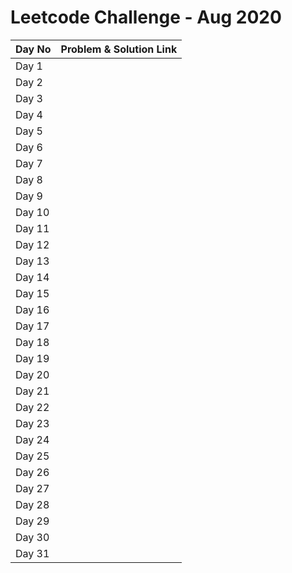 # Leetcode Challenge - Aug 2020





| Day No | Problem & Solution Link |
| :--- | :--- |
| Day 1 |  |
| Day 2 |  |
| Day 3 |  |
| Day 4 |  |
| Day 5 |  |
| Day 6 |  |
| Day 7 |  |
| Day 8 |  |
| Day 9 |  |
| Day 10 |  |
| Day 11 |  |
| Day 12 |  |
| Day 13 |  |
| Day 14 |  |
| Day 15 |  |
| Day 16 |  |
| Day 17 |  |
| Day 18 |  |
| Day 19 |  |
| Day 20 |  |
| Day 21 |  |
| Day 22 |  |
| Day 23 |  |
| Day 24 |  |
| Day 25 |  |
| Day 26 |  |
| Day 27 |  |
| Day 28 |  |
| Day 29 |  |
| Day 30 |  |
| Day 31 |  |

